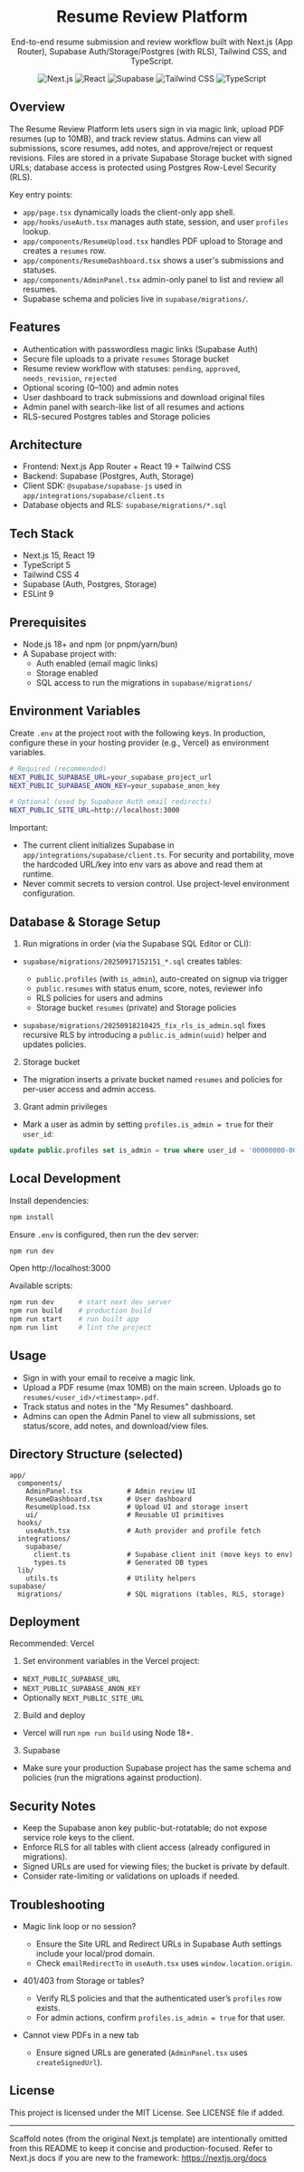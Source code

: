 <div align="center">

# Resume Review Platform

End-to-end resume submission and review workflow built with Next.js (App Router), Supabase Auth/Storage/Postgres (with RLS), Tailwind CSS, and TypeScript.

![Next.js](https://img.shields.io/badge/Next.js-15-black?logo=nextdotjs)
![React](https://img.shields.io/badge/React-19-61DAFB?logo=react&logoColor=white)
![Supabase](https://img.shields.io/badge/Supabase-Postgres%20%7C%20Auth%20%7C%20Storage-3FCF8E?logo=supabase&logoColor=white)
![Tailwind CSS](https://img.shields.io/badge/Tailwind-4-38B2AC?logo=tailwindcss&logoColor=white)
![TypeScript](https://img.shields.io/badge/TypeScript-5-3178C6?logo=typescript&logoColor=white)

</div>

## Overview

The Resume Review Platform lets users sign in via magic link, upload PDF resumes (up to 10MB), and track review status. Admins can view all submissions, score resumes, add notes, and approve/reject or request revisions. Files are stored in a private Supabase Storage bucket with signed URLs; database access is protected using Postgres Row-Level Security (RLS).

Key entry points:
- `app/page.tsx` dynamically loads the client-only app shell.
- `app/hooks/useAuth.tsx` manages auth state, session, and user `profiles` lookup.
- `app/components/ResumeUpload.tsx` handles PDF upload to Storage and creates a `resumes` row.
- `app/components/ResumeDashboard.tsx` shows a user's submissions and statuses.
- `app/components/AdminPanel.tsx` admin-only panel to list and review all resumes.
- Supabase schema and policies live in `supabase/migrations/`.

## Features

- Authentication with passwordless magic links (Supabase Auth)
- Secure file uploads to a private `resumes` Storage bucket
- Resume review workflow with statuses: `pending`, `approved`, `needs_revision`, `rejected`
- Optional scoring (0–100) and admin notes
- User dashboard to track submissions and download original files
- Admin panel with search-like list of all resumes and actions
- RLS-secured Postgres tables and Storage policies

## Architecture

- Frontend: Next.js App Router + React 19 + Tailwind CSS
- Backend: Supabase (Postgres, Auth, Storage)
- Client SDK: `@supabase/supabase-js` used in `app/integrations/supabase/client.ts`
- Database objects and RLS: `supabase/migrations/*.sql`

## Tech Stack

- Next.js 15, React 19
- TypeScript 5
- Tailwind CSS 4
- Supabase (Auth, Postgres, Storage)
- ESLint 9

## Prerequisites

- Node.js 18+ and npm (or pnpm/yarn/bun)
- A Supabase project with:
  - Auth enabled (email magic links)
  - Storage enabled
  - SQL access to run the migrations in `supabase/migrations/`

## Environment Variables

Create `.env` at the project root with the following keys. In production, configure these in your hosting provider (e.g., Vercel) as environment variables.

```bash
# Required (recommended)
NEXT_PUBLIC_SUPABASE_URL=your_supabase_project_url
NEXT_PUBLIC_SUPABASE_ANON_KEY=your_supabase_anon_key

# Optional (used by Supabase Auth email redirects)
NEXT_PUBLIC_SITE_URL=http://localhost:3000
```

Important:
- The current client initializes Supabase in `app/integrations/supabase/client.ts`. For security and portability, move the hardcoded URL/key into env vars as above and read them at runtime.
- Never commit secrets to version control. Use project-level environment configuration.

## Database & Storage Setup

1) Run migrations in order (via the Supabase SQL Editor or CLI):

- `supabase/migrations/20250917152151_*.sql` creates tables:
  - `public.profiles` (with `is_admin`), auto-created on signup via trigger
  - `public.resumes` with status enum, score, notes, reviewer info
  - RLS policies for users and admins
  - Storage bucket `resumes` (private) and Storage policies

- `supabase/migrations/20250918210425_fix_rls_is_admin.sql` fixes recursive RLS by introducing a `public.is_admin(uuid)` helper and updates policies.

2) Storage bucket

- The migration inserts a private bucket named `resumes` and policies for per-user access and admin access.

3) Grant admin privileges

- Mark a user as admin by setting `profiles.is_admin = true` for their `user_id`:

```sql
update public.profiles set is_admin = true where user_id = '00000000-0000-0000-0000-000000000000';
```

## Local Development

Install dependencies:

```bash
npm install
```

Ensure `.env` is configured, then run the dev server:

```bash
npm run dev
```

Open http://localhost:3000

Available scripts:

```bash
npm run dev      # start next dev server
npm run build    # production build
npm run start    # run built app
npm run lint     # lint the project
```

## Usage

- Sign in with your email to receive a magic link.
- Upload a PDF resume (max 10MB) on the main screen. Uploads go to `resumes/<user_id>/<timestamp>.pdf`.
- Track status and notes in the "My Resumes" dashboard.
- Admins can open the Admin Panel to view all submissions, set status/score, add notes, and download/view files.

## Directory Structure (selected)

```
app/
  components/
    AdminPanel.tsx           # Admin review UI
    ResumeDashboard.tsx      # User dashboard
    ResumeUpload.tsx         # Upload UI and storage insert
    ui/                      # Reusable UI primitives
  hooks/
    useAuth.tsx              # Auth provider and profile fetch
  integrations/
    supabase/
      client.ts              # Supabase client init (move keys to env)
      types.ts               # Generated DB types
  lib/
    utils.ts                 # Utility helpers
supabase/
  migrations/                # SQL migrations (tables, RLS, storage)
```

## Deployment

Recommended: Vercel

1) Set environment variables in the Vercel project:
- `NEXT_PUBLIC_SUPABASE_URL`
- `NEXT_PUBLIC_SUPABASE_ANON_KEY`
- Optionally `NEXT_PUBLIC_SITE_URL`

2) Build and deploy

- Vercel will run `npm run build` using Node 18+.

3) Supabase

- Make sure your production Supabase project has the same schema and policies (run the migrations against production).

## Security Notes

- Keep the Supabase anon key public-but-rotatable; do not expose service role keys to the client.
- Enforce RLS for all tables with client access (already configured in migrations).
- Signed URLs are used for viewing files; the bucket is private by default.
- Consider rate-limiting or validations on uploads if needed.

## Troubleshooting

- Magic link loop or no session?
  - Ensure the Site URL and Redirect URLs in Supabase Auth settings include your local/prod domain.
  - Check `emailRedirectTo` in `useAuth.tsx` uses `window.location.origin`.

- 401/403 from Storage or tables?
  - Verify RLS policies and that the authenticated user’s `profiles` row exists.
  - For admin actions, confirm `profiles.is_admin = true` for that user.

- Cannot view PDFs in a new tab
  - Ensure signed URLs are generated (`AdminPanel.tsx` uses `createSignedUrl`).

## License

This project is licensed under the MIT License. See LICENSE file if added.

---

Scaffold notes (from the original Next.js template) are intentionally omitted from this README to keep it concise and production-focused. Refer to Next.js docs if you are new to the framework: https://nextjs.org/docs
